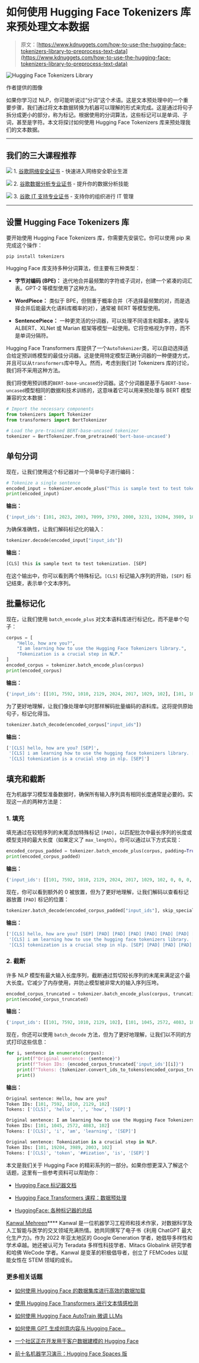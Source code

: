 # 如何使用 Hugging Face Tokenizers 库来预处理文本数据

> 原文：[https://www.kdnuggets.com/how-to-use-the-hugging-face-tokenizers-library-to-preprocess-text-data](https://www.kdnuggets.com/how-to-use-the-hugging-face-tokenizers-library-to-preprocess-text-data)

![ Hugging Face Tokenizers Library](../Images/23c326950f8c1dfd30d486cd87509ab3.png)

作者提供的图像

如果你学习过 NLP，你可能听说过“分词”这个术语。这是文本预处理中的一个重要步骤，我们通过将文本数据转换为机器可以理解的形式来完成。这是通过将句子拆分成更小的部分，称为标记。根据使用的分词算法，这些标记可以是单词、子词，甚至是字符。本文将探讨如何使用 Hugging Face Tokenizers 库来预处理我们的文本数据。

* * *

## 我们的三大课程推荐

![](../Images/0244c01ba9267c002ef39d4907e0b8fb.png) 1\. [谷歌网络安全证书](https://www.kdnuggets.com/google-cybersecurity) - 快速进入网络安全职业生涯

![](../Images/e225c49c3c91745821c8c0368bf04711.png) 2\. [谷歌数据分析专业证书](https://www.kdnuggets.com/google-data-analytics) - 提升你的数据分析技能

![](../Images/0244c01ba9267c002ef39d4907e0b8fb.png) 3\. [谷歌 IT 支持专业证书](https://www.kdnuggets.com/google-itsupport) - 支持你的组织进行 IT 管理

* * *

## 设置 Hugging Face Tokenizers 库

要开始使用 Hugging Face Tokenizers 库，你需要先安装它。你可以使用 pip 来完成这个操作：

```py
pip install tokenizers
```

Hugging Face 库支持多种分词算法，但主要有三种类型：

+   **字节对编码 (BPE)：** 迭代地合并最频繁的字符或子词对，创建一个紧凑的词汇表。GPT-2 等模型使用了这种方法。

+   **WordPiece：** 类似于 BPE，但侧重于概率合并（不选择最频繁的对，而是选择合并后能最大化语料库概率的对），通常被 BERT 等模型使用。

+   **SentencePiece：** 一种更灵活的分词器，可以处理不同语言和脚本，通常与 ALBERT、XLNet 或 Marian 框架等模型一起使用。它将空格视为字符，而不是单词分隔符。

Hugging Face Transformers 库提供了一个`AutoTokenizer`类，可以自动选择适合给定预训练模型的最佳分词器。这是使用特定模型正确分词器的一种便捷方式，并且可以从`transformers`库中导入。然而，考虑到我们对 Tokenizers 库的讨论，我们将不采用这种方法。

我们将使用预训练的`BERT-base-uncased`分词器。这个分词器是基于与`BERT-base-uncased`模型相同的数据和技术训练的，这意味着它可以用来预处理与 BERT 模型兼容的文本数据：

```py
# Import the necessary components
from tokenizers import Tokenizer
from transformers import BertTokenizer

# Load the pre-trained BERT-base-uncased tokenizer
tokenizer = BertTokenizer.from_pretrained('bert-base-uncased')
```

## 单句分词

现在，让我们使用这个标记器对一个简单句子进行编码：

```py
# Tokenize a single sentence
encoded_input = tokenizer.encode_plus("This is sample text to test tokenization.")
print(encoded_input)
```

**输出：**

```py
{'input_ids': [101, 2023, 2003, 7099, 3793, 2000, 3231, 19204, 3989, 1012, 102], 'token_type_ids': [0, 0, 0, 0, 0, 0, 0, 0, 0, 0, 0], 'attention_mask': [1, 1, 1, 1, 1, 1, 1, 1, 1, 1, 1]}
```

为确保准确性，让我们解码标记化的输入：

```py
tokenizer.decode(encoded_input["input_ids"])
```

**输出：**

```py
[CLS] this is sample text to test tokenization. [SEP]
```

在这个输出中，你可以看到两个特殊标记。`[CLS]` 标记输入序列的开始，`[SEP]` 标记结束，表示单个文本序列。

## 批量标记化

现在，让我们使用 `batch_encode_plus` 对文本语料库进行标记化，而不是单个句子：

```py
corpus = [
    "Hello, how are you?",
    "I am learning how to use the Hugging Face Tokenizers library.",
    "Tokenization is a crucial step in NLP."
]
encoded_corpus = tokenizer.batch_encode_plus(corpus)
print(encoded_corpus)
```

**输出：**

```py
{'input_ids': [[101, 7592, 1010, 2129, 2024, 2017, 1029, 102], [101, 1045, 2572, 4083, 2129, 2000, 2224, 1996, 17662, 2227, 19204, 17629, 2015, 3075, 1012, 102], [101, 19204, 3989, 2003, 1037, 10232, 3357, 1999, 17953, 2361, 1012, 102]], 'token_type_ids': [[0, 0, 0, 0, 0, 0, 0, 0], [0, 0, 0, 0, 0, 0, 0, 0, 0, 0, 0, 0, 0, 0, 0, 0], [0, 0, 0, 0, 0, 0, 0, 0, 0, 0, 0, 0]], 'attention_mask': [[1, 1, 1, 1, 1, 1, 1, 1], [1, 1, 1, 1, 1, 1, 1, 1, 1, 1, 1, 1, 1, 1, 1, 1], [1, 1, 1, 1, 1, 1, 1, 1, 1, 1, 1, 1]]}
```

为了更好地理解，让我们像处理单句时那样解码批量编码的语料库。这将提供原始句子，标记化得当。

```py
tokenizer.batch_decode(encoded_corpus["input_ids"])
```

**输出：**

```py
['[CLS] hello, how are you? [SEP]',
 '[CLS] i am learning how to use the hugging face tokenizers library. [SEP]',
 '[CLS] tokenization is a crucial step in nlp. [SEP]']
```

## 填充和截断

在为机器学习模型准备数据时，确保所有输入序列具有相同长度通常是必要的。实现这一点的两种方法是：

### 1\. 填充

填充通过在较短序列的末尾添加特殊标记 `[PAD]`，以匹配批次中最长序列的长度或模型支持的最大长度（如果定义了 `max_length`）。你可以通过以下方式实现：

```py
encoded_corpus_padded = tokenizer.batch_encode_plus(corpus, padding=True)
print(encoded_corpus_padded)
```

**输出：**

```py
{'input_ids': [[101, 7592, 1010, 2129, 2024, 2017, 1029, 102, 0, 0, 0, 0, 0, 0, 0, 0], [101, 1045, 2572, 4083, 2129, 2000, 2224, 1996, 17662, 2227, 19204, 17629, 2015, 3075, 1012, 102], [101, 19204, 3989, 2003, 1037, 10232, 3357, 1999, 17953, 2361, 1012, 102, 0, 0, 0, 0]], 'token_type_ids': [[0, 0, 0, 0, 0, 0, 0, 0, 0, 0, 0, 0, 0, 0, 0, 0], [0, 0, 0, 0, 0, 0, 0, 0, 0, 0, 0, 0, 0, 0, 0, 0], [0, 0, 0, 0, 0, 0, 0, 0, 0, 0, 0, 0, 0, 0, 0, 0]], 'attention_mask': [[1, 1, 1, 1, 1, 1, 1, 1, 0, 0, 0, 0, 0, 0, 0, 0], [1, 1, 1, 1, 1, 1, 1, 1, 1, 1, 1, 1, 1, 1, 1, 1], [1, 1, 1, 1, 1, 1, 1, 1, 1, 1, 1, 1, 0, 0, 0, 0]]}
```

现在，你可以看到额外的 0 被放置，但为了更好地理解，让我们解码以查看标记器放置 `[PAD]` 标记的位置：

```py
tokenizer.batch_decode(encoded_corpus_padded["input_ids"], skip_special_tokens=False)
```

**输出：**

```py
['[CLS] hello, how are you? [SEP] [PAD] [PAD] [PAD] [PAD] [PAD] [PAD] [PAD] [PAD]',
 '[CLS] i am learning how to use the hugging face tokenizers library. [SEP]',
 '[CLS] tokenization is a crucial step in nlp. [SEP] [PAD] [PAD] [PAD] [PAD]']
```

### 2\. 截断

许多 NLP 模型有最大输入长度序列，截断通过剪切较长序列的末尾来满足这个最大长度。它减少了内存使用，并防止模型被非常大的输入序列压垮。

```py
encoded_corpus_truncated = tokenizer.batch_encode_plus(corpus, truncation=True, max_length=5)
print(encoded_corpus_truncated)
```

**输出：**

```py
{'input_ids': [[101, 7592, 1010, 2129, 102], [101, 1045, 2572, 4083, 102], [101, 19204, 3989, 2003, 102]], 'token_type_ids': [[0, 0, 0, 0, 0], [0, 0, 0, 0, 0], [0, 0, 0, 0, 0]], 'attention_mask': [[1, 1, 1, 1, 1], [1, 1, 1, 1, 1], [1, 1, 1, 1, 1]]}
```

现在，你还可以使用 `batch_decode` 方法，但为了更好地理解，让我们以不同的方式打印这些信息：

```py
for i, sentence in enumerate(corpus):
    print(f"Original sentence: {sentence}")
    print(f"Token IDs: {encoded_corpus_truncated['input_ids'][i]}")
    print(f"Tokens: {tokenizer.convert_ids_to_tokens(encoded_corpus_truncated['input_ids'][i])}")
    print()
```

**输出：**

```py
Original sentence: Hello, how are you?
Token IDs: [101, 7592, 1010, 2129, 102]
Tokens: ['[CLS]', 'hello', ',', 'how', '[SEP]']

Original sentence: I am learning how to use the Hugging Face Tokenizers library.
Token IDs: [101, 1045, 2572, 4083, 102]
Tokens: ['[CLS]', 'i', 'am', 'learning', '[SEP]']

Original sentence: Tokenization is a crucial step in NLP.
Token IDs: [101, 19204, 3989, 2003, 102]
Tokens: ['[CLS]', 'token', '##ization', 'is', '[SEP]']
```

本文是我们关于 Hugging Face 的精彩系列的一部分。如果你想更深入了解这个话题，这里有一些参考资料可以帮助你：

+   [Hugging Face 标记器文档](https://huggingface.co/docs/transformers/main/en/main_classes/tokenizer#tokenizer)

+   [Hugging Face Transformers 课程：数据预处理](https://huggingface.co/docs/transformers/v4.14.1/en/preprocessing)

+   [HuggingFace: 各种标记器的总结](https://huggingface.co/docs/transformers/en/tokenizer_summary)

**[](https://www.linkedin.com/in/kanwal-mehreen1/)**[Kanwal Mehreen](https://www.linkedin.com/in/kanwal-mehreen1/)**** Kanwal 是一位机器学习工程师和技术作家，对数据科学及人工智能与医学的交叉领域充满热情。她共同撰写了电子书《利用 ChatGPT 最大化生产力》。作为 2022 年亚太地区的 Google Generation 学者，她倡导多样性和学术卓越。她还被认可为 Teradata 多样性科技学者、Mitacs Globalink 研究学者和哈佛 WeCode 学者。Kanwal 是变革的积极倡导者，创立了 FEMCodes 以赋能女性在 STEM 领域的成长。

### 更多相关话题

+   [如何使用 Hugging Face 的数据集库进行高效的数据加载](https://www.kdnuggets.com/how-to-use-hugging-faces-datasets-library-for-efficient-data-loading)

+   [使用 Hugging Face Transformers 进行文本情感检测](https://www.kdnuggets.com/using-hugging-face-transformers-for-emotion-detection-in-text)

+   [如何使用 Hugging Face AutoTrain 微调 LLMs](https://www.kdnuggets.com/how-to-use-hugging-face-autotrain-to-finetune-llms)

+   [如何使用 GPT 生成创意内容与 Hugging Face…](https://www.kdnuggets.com/how-to-use-gpt-for-generating-creative-content-with-hugging-face-transformers)

+   [一个社区正在开发用于客户数据建模的 Hugging Face](https://www.kdnuggets.com/2022/08/objectiv-community-developing-hugging-face-customer-data-modeling.html)

+   [前十名机器学习演示：Hugging Face Spaces 版](https://www.kdnuggets.com/2022/05/top-10-machine-learning-demos-hugging-face-spaces-edition.html)
